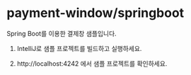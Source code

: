 # payment-window/springboot

Spring Boot를 이용한 결제창 샘플입니다.

1. IntelliJ로 샘플 프로젝트를 빌드하고 실행하세요.

2. http://localhost:4242 에서 샘플 프로젝트를 확인하세요.
